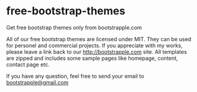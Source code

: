 # free-bootstrap-themes
Get free bootstrap themes only from bootstrapple.com

All of our free bootstrap themes are licensed under MIT. They can be used for personel and commercial projects. 
If you appreciate with my works, please leave a link back to our http://bootstrapple.com site.
All templates are zipped and includes some sample pages like homepage, content, contact page etc.

If you have any question, feel free to send your email to bootstrapple@gmail.com
